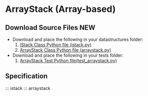 # ArrayStack (Array-based)

## Download Source Files NEW

- Download and place the following in your datastructures folder:
    1. [IStack Class Python file (istack.py)](../istack.py)
    2. [ArrayStack Class Python file (arraystack.py)](../arraystack.py)
- Download and place the following in your tests folder:
    1. [ArrayStack Test Python file(test_arraystack.py)](../test_arraystack.py)

## Specification

::: istack
::: arraystack
